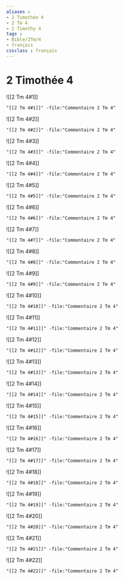 ```yaml
---
aliases : 
- 2 Timothée 4
- 2 Tm 4
- 2 Timothy 4
tags : 
- Bible/2Tm/4
- français
cssclass : français
---
```


# 2 Timothée 4

![[2 Tm 4#1]]

```query
"[[2 Tm 4#1]]" -file:"Commentaire 2 Tm 4"
```

![[2 Tm 4#2]]

```query
"[[2 Tm 4#2]]" -file:"Commentaire 2 Tm 4"
```

![[2 Tm 4#3]]

```query
"[[2 Tm 4#3]]" -file:"Commentaire 2 Tm 4"
```

![[2 Tm 4#4]]

```query
"[[2 Tm 4#4]]" -file:"Commentaire 2 Tm 4"
```

![[2 Tm 4#5]]

```query
"[[2 Tm 4#5]]" -file:"Commentaire 2 Tm 4"
```

![[2 Tm 4#6]]

```query
"[[2 Tm 4#6]]" -file:"Commentaire 2 Tm 4"
```

![[2 Tm 4#7]]

```query
"[[2 Tm 4#7]]" -file:"Commentaire 2 Tm 4"
```

![[2 Tm 4#8]]

```query
"[[2 Tm 4#8]]" -file:"Commentaire 2 Tm 4"
```

![[2 Tm 4#9]]

```query
"[[2 Tm 4#9]]" -file:"Commentaire 2 Tm 4"
```

![[2 Tm 4#10]]

```query
"[[2 Tm 4#10]]" -file:"Commentaire 2 Tm 4"
```

![[2 Tm 4#11]]

```query
"[[2 Tm 4#11]]" -file:"Commentaire 2 Tm 4"
```

![[2 Tm 4#12]]

```query
"[[2 Tm 4#12]]" -file:"Commentaire 2 Tm 4"
```

![[2 Tm 4#13]]

```query
"[[2 Tm 4#13]]" -file:"Commentaire 2 Tm 4"
```

![[2 Tm 4#14]]

```query
"[[2 Tm 4#14]]" -file:"Commentaire 2 Tm 4"
```

![[2 Tm 4#15]]

```query
"[[2 Tm 4#15]]" -file:"Commentaire 2 Tm 4"
```

![[2 Tm 4#16]]

```query
"[[2 Tm 4#16]]" -file:"Commentaire 2 Tm 4"
```

![[2 Tm 4#17]]

```query
"[[2 Tm 4#17]]" -file:"Commentaire 2 Tm 4"
```

![[2 Tm 4#18]]

```query
"[[2 Tm 4#18]]" -file:"Commentaire 2 Tm 4"
```

![[2 Tm 4#19]]

```query
"[[2 Tm 4#19]]" -file:"Commentaire 2 Tm 4"
```

![[2 Tm 4#20]]

```query
"[[2 Tm 4#20]]" -file:"Commentaire 2 Tm 4"
```

![[2 Tm 4#21]]

```query
"[[2 Tm 4#21]]" -file:"Commentaire 2 Tm 4"
```

![[2 Tm 4#22]]

```query
"[[2 Tm 4#22]]" -file:"Commentaire 2 Tm 4"
```

